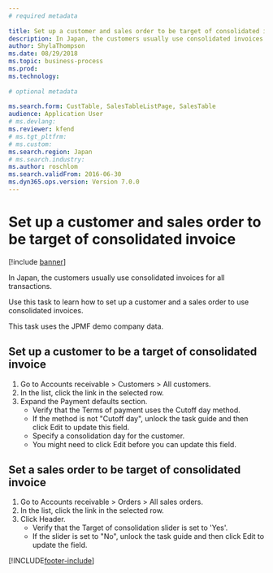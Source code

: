 ```yaml
--- 
# required metadata 
 
title: Set up a customer and sales order to be target of consolidated invoice
description: In Japan, the customers usually use consolidated invoices for all transactions. 
author: ShylaThompson
ms.date: 08/29/2018
ms.topic: business-process 
ms.prod:  
ms.technology:  
 
# optional metadata 
 
ms.search.form: CustTable, SalesTableListPage, SalesTable   
audience: Application User 
# ms.devlang:  
ms.reviewer: kfend
# ms.tgt_pltfrm:  
# ms.custom:  
ms.search.region: Japan
# ms.search.industry: 
ms.author: roschlom
ms.search.validFrom: 2016-06-30 
ms.dyn365.ops.version: Version 7.0.0 
---
```

# Set up a customer and sales order to be target of consolidated invoice

[!include [banner](../../includes/banner.md)]

In Japan, the customers usually use consolidated invoices for all transactions. 



Use this task to learn how to set up a customer and a sales order to use consolidated invoices. 



This task uses the JPMF demo company data.


## Set up a customer to be a target of consolidated invoice
1. Go to Accounts receivable > Customers > All customers.
2. In the list, click the link in the selected row.
3. Expand the Payment defaults section.
    * Verify that the Terms of payment uses the Cutoff day method.  
    * If the method is not "Cutoff day", unlock the task guide and then click Edit to update this field.  
    * Specify a consolidation day for the customer.  
    * You might need to click Edit before you can update this field.  

## Set a sales order to be target of consolidated invoice
1. Go to Accounts receivable > Orders > All sales orders.
2. In the list, click the link in the selected row.
3. Click Header.
    * Verify that the Target of consolidation slider is set to 'Yes'.  
    * If the slider is set to "No", unlock the task guide and then click Edit to update the field.  



[!INCLUDE[footer-include](../../../includes/footer-banner.md)]
